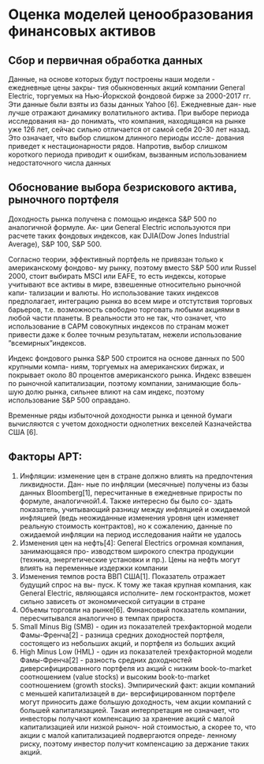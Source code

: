 # Оценка моделей ценообразования финансовых активов

## Сбор и первичная обработка данных

Данные, на основе которых будут построены наши модели - ежедневные цены закры-
тия обыкновенных акций компании General Electric, торгуемых на Нью-Йоркской фондовой
бирже за 2000-2017 гг. Эти данные были взяты из базы данных Yahoo [6]. Ежедневные дан-
ные лучше отражают динамику волатильного актива. При выборе периода исследования на-
до понимать, что компания, находящаяся на рынке уже 126 лет, сейчас сильно отличается
от самой себя 20-30 лет назад. Это означает, что выбор слишком длинного периоды иссле-
дования приведет к нестационарности рядов. Напротив, выбор слишком короткого периода
приводит к ошибкам, вызванным использованием недостаточного числа данных

## Обоснование выбора безрискового актива, рыночного портфеля

Доходность рынка получена с помощью индекса S&P 500 по аналогичной формуле. Ак-
ции General Electric используются при расчете таких фондовых индексов, как DJIA(Dow
Jones Industrial Average), S&P 100, S&P 500.

Согласно теории, эффективный портфель не привязан только к американскому фондово-
му рынку, поэтому вместо S&P 500 или Russel 2000, стоит выбирать MSCI или EAFE, то есть
индексы, которые учитывают все активы в мире, взвешенные относительно рыночной капи-
тализации и валюты. Но использование таких индексов предполагает, интеграцию рынка во
всем мире и отстутствия торговых барьеров, т.е. возможность свободно торговать любыми
акциями в любой части планеты. В реальности это не так, что означет, что использование в
CAPM совокупных индексов по странам может привести даже к более точным результатам,
нежели использование ”всемирных”индексов.

Индекс фондового рынка S&P 500 строится на основе данных по 500 крупными компа-
ниям, торгуемых на американских биржах, и покрывает около 80 процентов американского
рынка. Индекс взвешен по рыночной капитализации, поэтому компании, занимающие боль-
шую долю рынка, сильнее влиют на сам индекс, поэтому использование S&P 500 оправдано.

Временные ряды избыточной доходности рынка и ценной бумаги вычисляются с учетом
доходности однолетних векселей Казначейства США [6].

## Факторы APT:
1. Инфляции: изменение цен в стране должно влиять на предпочтения ликвидности. Дан-
ные по инфляции (месячные) получены из базы данных Bloomberg[1], пересчитанные
в ежедневные приросты по формуле, аналогичной1.4. Также интересно бы было со-
здать показатель, учитывающий разницу между инфляцией и ожидаемой инфляцией
(ведь неожиданные изменения уровня цен изменяет реальную стоимость контрактов),
но к сожалению, данные по ожидаемой инфляции на период исследования найти не
удалось
2. Изменения цен на нефть[4]: General Electrics огромная компания, занимающаяся про-
изводством широкого спектра продукции (техника, энергетические установки и пр.).
Цены на нефть могут влиять на переменные издержки компании
3. Изменения темпов роста ВВП США[1]. Показатель отражает будущий спрос на вы-
пуск. К тому же такая крупная компания, как General Electric, являющаяся исполните-
лем госконтрактов, может сильно зависеть от экономической ситуации в стране
4. Объемы торговли на рынке[6]. Финансовый показатель компании, пересчитывался
аналогично в темпах прироста.
5. Small Minus Big (SMB) - один из показателей трехфакторной модели Фамы-Френча[2] - разница средних доходностей портфеля, состоящего из небольших акций, и портфеля
из больших акций
6. High Minus Low (HML) - один из показателей трехфакторной модели Фамы-Френча[2] - разность средних доходностей диверсифицированного портфеля из акций с низким
book-to-market соотношением (value stocks) и высоким book-to-market соотношением
(growth stocks). Эмпирический факт: акции компаний с меньшей капитализацей в ди-
версифицированном портфеле могут приносить даже большую доходность, чем акции
компаний с большей капитализацией. Такая интерпретация не означает, что инвесторы
получают компенсацию за хранение акций с малой капитализацией или низкой рыноч-
ной стоимостью, а скорее то, что акции с малой капитализацией подвергаются опреде-
ленному риску, поэтому инвестор получит компенсацию за держание таких акций.
